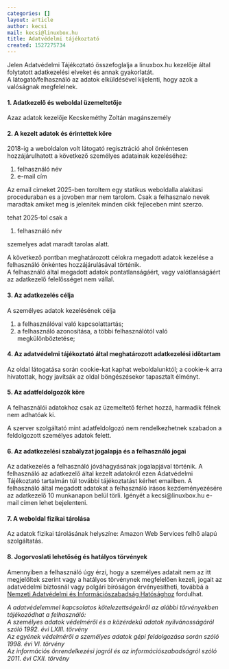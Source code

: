 ```yaml
---
categories: []
layout: article
author: kecsi
mail: kecsi@linuxbox.hu
title: Adatvédelmi tájékoztató
created: 1527275734
---
```

<p>Jelen Adatvédelmi Tájékoztató összefoglalja a linuxbox.hu kezelője által folytatott adatkezelési elveket és annak gyakorlatát.<br />
A látogató/felhasználó az adatok elküldésével kijelenti, hogy azok a valóságnak megfelelnek.</p>

<h4>1. Adatkezelő és weboldal üzemeltetője</h4>

<p>Azaz adatok kezelője Kecskeméthy Zoltán magánszemély</p>

<h4>2. A kezelt adatok és érintettek köre</h4>

<p>2018-ig a weboldalon volt látogató regisztráció ahol önkéntesen hozzájárulhatott a következő személyes adatainak kezeléséhez:</p>

<ol>
	<li>felhasználó név</li>
	<li>e-mail cím</li>
</ol>

Az email cimeket 2025-ben toroltem egy statikus weboldalla alakitasi proceduraban es a jovoben mar nem tarolom.
Csak a felhasznalo nevek maradtak amiket meg is jelenitek minden cikk fejleceben mint szerzo.

tehat 2025-tol csak a

<ol>
    <li>felhasználó név</li>
</ol>

szemelyes adat maradt tarolas alatt.

<p>A következő pontban meghatározott célokra&nbsp;megadott adatok kezelése a felhasználó önkéntes hozzájárulásával történik.<br />
A felhasználó által megadott adatok pontatlanságáért, vagy valótlanságáért az adatkezelő felelősséget nem vállal.</p>

<h4>3. Az adatkezelés célja</h4>

<p>A személyes adatok kezelésének célja</p>

<ol>
	<li>a felhasználóval való kapcsolattartás;</li>
	<li>a felhasználó azonosítása, a többi&nbsp;felhasználótól való megkülönböztetése;</li>
</ol>

<h4>4. Az adatvédelmi tájékoztató által meghatározott adatkezelési időtartam</h4>

<p>Az oldal látogatása során cookie-kat kaphat weboldalunktól; a cookie-k arra hivatottak, hogy javítsák az oldal böngészésekor tapasztalt élményt.</p>

<h4>5. Az adatfeldolgozók köre</h4>

<p>A felhasználói adatokhoz csak az üzemeltető férhet hozzá, harmadik félnek nem adhatóak ki.</p>

<p>A szerver szolgáltató mint adatfeldolgozó nem rendelkezhetnek szabadon a feldolgozott személyes adatok felett.</p>

<h4>6. Az adatkezelési szabályzat jogalapja és a felhasználó jogai</h4>

<p>Az adatkezelés a felhasználó jóváhagyásának jogalapjával történik.&nbsp;A felhasználó az adatkezelő által kezelt adatokról ezen Adatvédelmi Tájékoztató tartalmán túl további tájékoztatást kérhet emailben.&nbsp;A felhasználó által megadott adatokat a felhasználó írásos kezdeményezésére az adatkezelő 10 munkanapon belül törli. Igényét a kecsi@linuxbox.hu e-mail címen lehet bejelenteni.</p>

<h4>7. A weboldal fizikai tárolása</h4>

<p>Az adatok fizikai tárolásának helyszíne: Amazon Web Services felhő alapú szolgáltatás.</p>

<h4>8. Jogorvoslati lehetőség és hatályos törvények</h4>

<p>Amennyiben a felhasználó úgy érzi, hogy a személyes adatait nem az itt megjelöltek szerint vagy a hatályos törvénynek megfelelően kezeli, jogait az adatvédelmi biztosnál vagy polgári bíróságon érvényesítheti, továbbá a <a href="http://www.naih.hu/uegyfelszolgalat,--kapcsolat.html">Nemzeti Adatvédelmi és Információszabadság Hatósághoz</a>&nbsp;fordulhat.</p>

<p><em>A adatvédelemmel kapcsolatos kötelezettségekről az alábbi törvényekben tájékozódhat a felhasználó:</em><br />
<em>A személyes adatok védelméről és a közérdekű adatok nyilvánosságáról szóló 1992. évi LXIII. törvény</em><br />
<em>Az egyének védelméről a személyes adatok gépi feldolgozása során szóló 1998. évi VI. törvény</em><br />
<em>Az információs önrendelkezési jogról és az információszabadságról szóló 2011. évi CXII. törvény</em></p>
